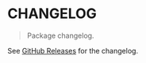 # CHANGELOG

> Package changelog.

See [GitHub Releases](https://github.com/stdlib-js/assert-is-nonconfigurable-property/releases) for the changelog.